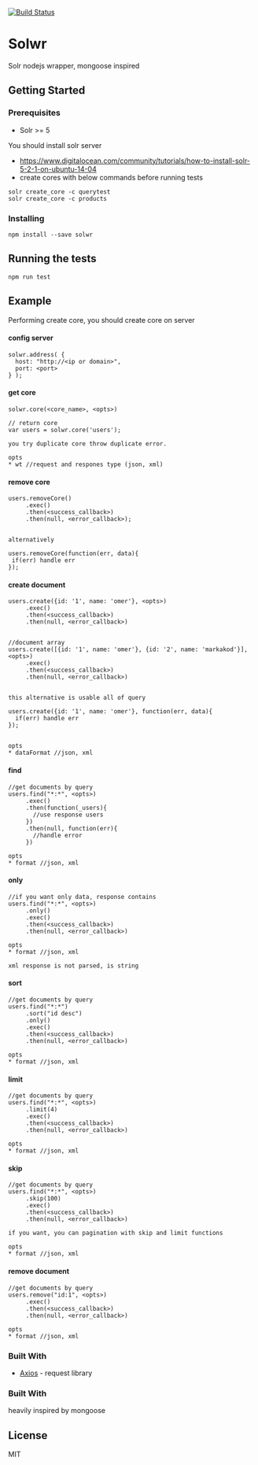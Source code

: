 [![Build Status](https://travis-ci.com/omeroot/solwr.svg?branch=master)](https://travis-ci.com/omeroot/solwr)
# Solwr

Solr nodejs wrapper, mongoose inspired

## Getting Started
### Prerequisites

* Solr >= 5

You should install solr server
* https://www.digitalocean.com/community/tutorials/how-to-install-solr-5-2-1-on-ubuntu-14-04
* create cores with below commands before running tests
```
solr create_core -c querytest
solr create_core -c products
```

### Installing

```
npm install --save solwr
```

## Running the tests

```
npm run test
```

## Example

Performing create core, you should create core on server

#### config server
```
solwr.address( {
  host: "http://<ip or domain>",
  port: <port>
} );
```

#### get core
```
solwr.core(<core_name>, <opts>)

// return core
var users = solwr.core('users');

you try duplicate core throw duplicate error.

opts
* wt //request and respones type (json, xml)
```

#### remove core
```
users.removeCore()
     .exec()
     .then(<success_callback>)
     .then(null, <error_callback>);


alternatively

users.removeCore(function(err, data){
 if(err) handle err
});
```

#### create document
```
users.create({id: '1', name: 'omer'}, <opts>)
     .exec()
     .then(<success_callback>)
     .then(null, <error_callback>)


//document array
users.create([{id: '1', name: 'omer'}, {id: '2', name: 'markakod'}], <opts>)
     .exec()
     .then(<success_callback>)
     .then(null, <error_callback>)


this alternative is usable all of query

users.create({id: '1', name: 'omer'}, function(err, data){
  if(err) handle err
});


opts
* dataFormat //json, xml
```

#### find
```
//get documents by query
users.find("*:*", <opts>)
     .exec()
     .then(function(_users){
       //use response users
     })
     .then(null, function(err){
       //handle error
     })

opts
* format //json, xml
```

#### only
```
//if you want only data, response contains
users.find("*:*", <opts>)
     .only()
     .exec()
     .then(<success_callback>)
     .then(null, <error_callback>)

opts
* format //json, xml

xml response is not parsed, is string
```

#### sort
```
//get documents by query
users.find("*:*")
     .sort("id desc")
     .only()
     .exec()
     .then(<success_callback>)
     .then(null, <error_callback>)

opts
* format //json, xml
```

#### limit
```
//get documents by query
users.find("*:*", <opts>)
     .limit(4)
     .exec()
     .then(<success_callback>)
     .then(null, <error_callback>)

opts
* format //json, xml
```

#### skip
```
//get documents by query
users.find("*:*", <opts>)
     .skip(100)
     .exec()
     .then(<success_callback>)
     .then(null, <error_callback>)

if you want, you can pagination with skip and limit functions

opts
* format //json, xml
```

#### remove document
```
//get documents by query
users.remove("id:1", <opts>)
     .exec()
     .then(<success_callback>)
     .then(null, <error_callback>)

opts
* format //json, xml
```

### Built With

* [Axios](https://github.com/mzabriskie/axios) - request library


### Built With
heavily inspired by mongoose


## License

MIT
